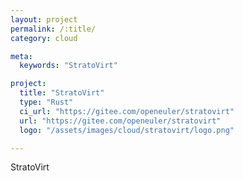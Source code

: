 ```yaml
---
layout: project
permalink: /:title/
category: cloud

meta:
  keywords: "StratoVirt"

project:
  title: "StratoVirt"
  type: "Rust"
  ci_url: "https://gitee.com/openeuler/stratovirt"
  url: "https://gitee.com/openeuler/stratovirt"
  logo: "/assets/images/cloud/stratovirt/logo.png"

---
```

<p>StratoVirt</p>
